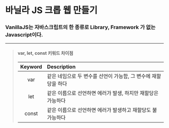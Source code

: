 # 바닐라 JS 크롭 웹 만들기

### VanillaJS는 자바스크립트의 한 종류로 **Library, Framework** 가 없는 Javascript이다.

---

> #### var, let, const 키워드 차이점
>
> | Keyword | Description                                                    |
> | :-----: | :------------------------------------------------------------- |
> |   var   | 같은 네임으로 두 변수를 선언이 가능함, 그 변수에 재할당을 하다 |
> |   let   | 같은 이름으로 선언하면 에러가 발생, 하지만 재할당은 가능하다   |
> |  const  | 같은 이름으로 선언하면 에러가 발생하고 재할당도 불가능하다     |
